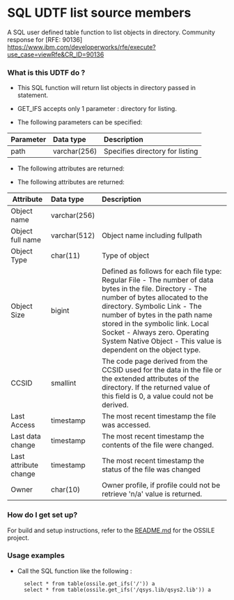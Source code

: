 
# SQL UDTF list source members #

A SQL user defined table function to list objects in directory.
Community response for [RFE: 90136] https://www.ibm.com/developerworks/rfe/execute?use_case=viewRfe&CR_ID=90136

### What is this UDTF do ? ###

* This SQL function will return list objects in directory passed in statement.  

* GET_IFS accepts only 1 parameter :  directory for listing. 
* The following parameters can be specified:

Parameter                          | Data type                     | Description
-----------------------------------|:------------------------------|:------------------------------------------
path			                   | varchar(256)                  | Specifies directory for listing

* The following attributes are returned:

* The following attributes are returned:

Attribute                          | Data type                     | Description
-----------------------------------|:------------------------------|:------------------------------------------
Object name                        | varchar(256)                  | 
Object full name                   | varchar(512)                  | Object name including fullpath
Object Type                        | char(11)                      | Type of object 
Object Size                        | bigint                        | Defined as follows for each file type: Regular File - The number of data bytes in the file. Directory - The number of bytes allocated to the directory. Symbolic Link - The number of bytes in the path name stored in the symbolic link. Local Socket - Always zero. Operating System Native Object - This value is dependent on the object type.
CCSID                              | smallint                      |  The code page derived from the CCSID used for the data in the file or the extended attributes of the directory. If the returned value of this field is 0, a value could not be derived.
Last Access                        | timestamp                     | The most recent timestamp the file was accessed.
Last data change                   | timestamp                     | The most recent timestamp the contents of the file were changed.
Last attribute change              | timestamp                     | The most recent timestamp the status of the file was changed
Owner                              | char(10)                      | Owner profile, if profile could not be retrieve 'n/a' value is returned.


### How do I get set up? ###

For build and setup instructions, refer to the [README.md](../../README.md) for the OSSILE project.

### Usage examples ###

* Call the SQL function like the following : 
 
		select * from table(ossile.get_ifs('/')) a 
		select * from table(ossile.get_ifs('/qsys.lib/qsys2.lib')) a 
